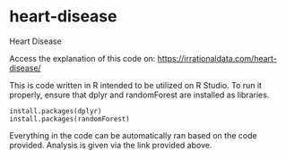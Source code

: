 # heart-disease
Heart Disease

Access the explanation of this code on: https://irrationaldata.com/heart-disease/

This is code written in R intended to be utilized on R Studio. To run it properly, ensure that dplyr and randomForest are installed as libraries.

    install.packages(dplyr)
    install.packages(randomForest)

Everything in the code can be automatically ran based on the code provided. Analysis is given via the link provided above.
